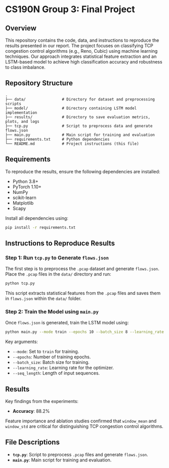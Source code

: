 # CS190N Group 3: Final Project

## Overview
This repository contains the code, data, and instructions to reproduce the results presented in our report. The project focuses on classifying TCP congestion control algorithms (e.g., Reno, Cubic) using machine learning techniques. Our approach integrates statistical feature extraction and an LSTM-based model to achieve high classification accuracy and robustness to class imbalance.

## Repository Structure
```
.
├── data/                # Directory for dataset and preprocessing scripts
├── model/               # Directory containing LSTM model implementation
├── results/             # Directory to save evaluation metrics, plots, and logs
├── tcp.py               # Script to preprocess data and generate flows.json
├── main.py              # Main script for training and evaluation
├── requirements.txt     # Python dependencies
└── README.md            # Project instructions (this file)
```

## Requirements
To reproduce the results, ensure the following dependencies are installed:
- Python 3.8+
- PyTorch 1.10+
- NumPy
- scikit-learn
- Matplotlib
- Scapy

Install all dependencies using:
```bash
pip install -r requirements.txt
```

## Instructions to Reproduce Results

### Step 1: Run `tcp.py` to Generate `flows.json`
The first step is to preprocess the `.pcap` dataset and generate `flows.json`. Place the `.pcap` files in the `data/` directory and run:
```bash
python tcp.py
```
This script extracts statistical features from the `.pcap` files and saves them in `flows.json` within the `data/` folder.

### Step 2: Train the Model using `main.py`
Once `flows.json` is generated, train the LSTM model using:
```bash
python main.py --mode train --epochs 10 --batch_size 8 --learning_rate 0.001 --seq_length 100
```

Key arguments:
- `--mode`: Set to `train` for training.
- `--epochs`: Number of training epochs.
- `--batch_size`: Batch size for training.
- `--learning_rate`: Learning rate for the optimizer.
- `--seq_length`: Length of input sequences.


## Results
Key findings from the experiments:
- **Accuracy**: 88.2%

Feature importance and ablation studies confirmed that `window_mean` and `window_std` are critical for distinguishing TCP congestion control algorithms.

## File Descriptions
- **`tcp.py`**: Script to preprocess `.pcap` files and generate `flows.json`.
- **`main.py`**: Main script for training and evaluation.

